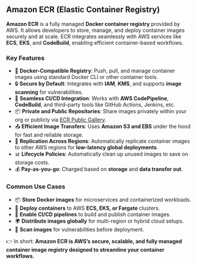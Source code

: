 ## Amazon ECR (Elastic Container Registry)

**Amazon ECR** is a fully managed **Docker container registry** provided by AWS. It allows developers to store, manage, and deploy container images securely and at scale. ECR integrates seamlessly with AWS services like **ECS**, **EKS**, and **CodeBuild**, enabling efficient container-based workflows.

### Key Features

* 🐳 **Docker-Compatible Registry**: Push, pull, and manage container images using standard Docker CLI or other container tools.
* 🔒 **Secure by Default**: Integrates with **IAM**, **KMS**, and supports **image scanning** for vulnerabilities.
* 🚀 **Seamless CI/CD Integration**: Works with **AWS CodePipeline**, **CodeBuild**, and third-party tools like GitHub Actions, Jenkins, etc.
* 📦 **Private and Public Repositories**: Share images privately within your org or publicly via [ECR Public Gallery](https://gallery.ecr.aws).
* 📤 **Efficient Image Transfers**: Uses **Amazon S3 and EBS** under the hood for fast and reliable storage.
* 🔁 **Replication Across Regions**: Automatically replicate container images to other AWS regions for **low-latency global deployments**.
* 📊 **Lifecycle Policies**: Automatically clean up unused images to save on storage costs.
* 💰 **Pay-as-you-go**: Charged based on **storage** and **data transfer out**.

### Common Use Cases

* 📦 **Store Docker images** for microservices and containerized workloads.
* 🚢 **Deploy containers** to AWS **ECS, EKS, or Fargate** clusters.
* 🔄 **Enable CI/CD pipelines** to build and publish container images.
* 🌍 **Distribute images globally** for multi-region or hybrid cloud setups.
* 🔐 **Scan images** for vulnerabilities before deployment.

👉 In short: **Amazon ECR is AWS’s secure, scalable, and fully managed container image registry designed to streamline your container workflows.**
